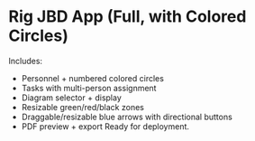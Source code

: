# Rig JBD App (Full, with Colored Circles)
Includes:
- Personnel + numbered colored circles
- Tasks with multi-person assignment
- Diagram selector + display
- Resizable green/red/black zones
- Draggable/resizable blue arrows with directional buttons
- PDF preview + export
Ready for deployment.
